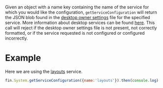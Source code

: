 Given an object with a name key containing the name of the service for which you would like the configuration, `getServiceConfiguration` will return the JSON blob found in the [desktop owner settings](https://openfin.co/documentation/desktop-owner-settings/) file for the specified service. More information about desktop services can be found [here](https://developers.openfin.co/docs/desktop-services). This call will reject if the desktop owner settings file is not present, not correctly formatted, or if the service requested is not configured or configured incorrectly.



# Example
Here we are using the [layouts](https://github.com/HadoukenIO/layouts-service) service.
```js
fin.System.getServiceConfiguration({name:'layouts'}).then(console.log).catch(console.error)
```
